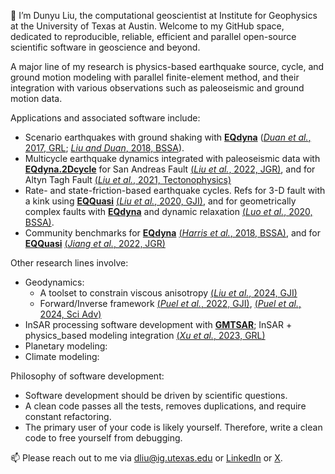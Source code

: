 👋 I’m Dunyu Liu, the computational geoscientist at Institute for Geophysics at the University of Texas at Austin. Welcome to my GitHub space, dedicated to reproducible, reliable, efficient and parallel open-source scientific software in geoscience and beyond.

A major line of my research is physics-based earthquake source, cycle, and ground motion modeling with parallel finite-element method, and their integration with various observations such as paleoseismic and ground motion data. 

Applications and associated software include:
  * Scenario earthquakes with ground shaking with [__EQdyna__](https://github.com/EQDYNA/EQdyna.git) ([_Duan et al._, 2017, GRL](https://doi.org/10.1002/2017GL072638); [_Liu and Duan_, 2018, BSSA](https://doi.org/10.1785/0120170374)).
  * Multicycle earthquake dynamics integrated with paleoseismic data with [__EQdyna.2Dcycle__](https://github.com/EQDYNA/EQdyna.2Dcycle.git) for San Andreas Fault [(_Liu et al._, 2022, JGR)](https://doi.org/10.1029/2021JB023420), and for Altyn Tagh Fault [(_Liu et al._, 2021, Tectonophysics)](https://doi.org/10.1016/j.tecto.2021.228948)
  * Rate- and state-friction-based earthquake cycles. Refs for 3-D fault with a kink using [__EQQuasi__](https://github.com/EQDYNA/EQquasi.git) [(_Liu et al._, 2020, GJI)](https://doi.org/10.1093/gji/ggz475), and for geometrically complex faults with [__EQdyna__](https://github.com/EQDYNA/EQdyna.git) and dynamic relaxation [(_Luo et al._, 2020, BSSA)](https://doi.org/10.1785/0120200047).   
  * Community benchmarks for [__EQdyna__](https://github.com/EQDYNA/EQdyna.git) [(_Harris et al._, 2018, BSSA)](https://doi.org/10.1785/0220170222), and for [__EQQuasi__](https://github.com/EQDYNA/EQquasi.git) [(_Jiang et al._, 2022, JGR)](https://doi.org/10.1029/2021JB023519) 

Other research lines involve:
  * Geodynamics:
    * A toolset to constrain viscous anisotropy [(_Liu et al._, 2024, GJI)](https://doi.org/10.1093/gji/ggae296)
    * Forward/Inverse framework [(_Puel et al._, 2022, GJI)](https://doi.org/10.1093/gji/ggac050), [(_Puel et al._, 2024, Sci Adv)](https://www.science.org/doi/full/10.1126/sciadv.adl4264)
  * InSAR processing software development with [__GMTSAR__](https://github.com/gmtsar/gmtsar); InSAR + physics_based modeling integration [(_Xu et al._, 2023, GRL)](https://agupubs.onlinelibrary.wiley.com/doi/full/10.1029/2022GL101692)
  * Planetary modeling: 
  * Climate modeling:

 
Philosophy of software development:
  * Software development should be driven by scientific questions.
  * A clean code passes all the tests, removes duplications, and require constant refactoring.
  * The primary user of your code is likely yourself. Therefore, write a clean code to free yourself from debugging.  

📫 Please reach out to me via dliu@ig.utexas.edu or [LinkedIn](https://www.linkedin.com/in/dunyu-liu/) or [X](https://twitter.com/DunyuLiu).

<!---
dunyuliu/dunyuliu is a ✨ special ✨ repository because its `README.md` (this file) appears on your GitHub profile.
You can click the Preview link to take a look at your changes.
--->
